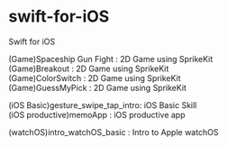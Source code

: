 # swift-for-iOS
Swift for iOS

(Game)Spaceship Gun Fight         : 2D Game using SprikeKit <br>
(Game)Breakout                    : 2D Game using SprikeKit <br>
(Game)ColorSwitch	                : 2D Game using SprikeKit <br>
(Game)GuessMyPick	                : 2D Game using SprikeKit <br>

(iOS Basic)gesture_swipe_tap_intro: iOS Basic Skill <br>
(iOS productive)memoApp           : iOS productive app <br>

(watchOS)intro_watchOS_basic	    : Intro to Apple watchOS <br>

